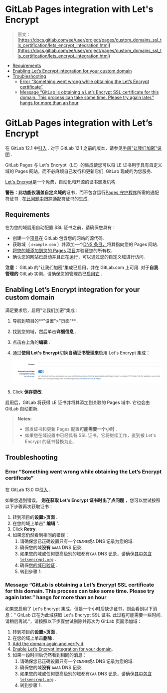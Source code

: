 # GitLab Pages integration with Let's Encrypt

> 原文：[https://docs.gitlab.com/ee/user/project/pages/custom_domains_ssl_tls_certification/lets_encrypt_integration.html](https://docs.gitlab.com/ee/user/project/pages/custom_domains_ssl_tls_certification/lets_encrypt_integration.html)

*   [Requirements](#requirements)
*   [Enabling Let’s Encrypt integration for your custom domain](#enabling-lets-encrypt-integration-for-your-custom-domain)
*   [Troubleshooting](#troubleshooting)
    *   [Error “Something went wrong while obtaining the Let’s Encrypt certificate”](#error-something-went-wrong-while-obtaining-the-lets-encrypt-certificate)
    *   [Message “GitLab is obtaining a Let’s Encrypt SSL certificate for this domain. This process can take some time. Please try again later.” hangs for more than an hour](#message-gitlab-is-obtaining-a-lets-encrypt-ssl-certificate-for-this-domain-this-process-can-take-some-time-please-try-again-later-hangs-for-more-than-an-hour)

# GitLab Pages integration with Let’s Encrypt[](#gitlab-pages-integration-with-lets-encrypt "Permalink")

在 GitLab 12.1 中[引入](https://gitlab.com/gitlab-org/gitlab-foss/-/issues/28996) . 对于 GitLab 12.1 之前的版本，请参见[手册"让我们加密"说明](../lets_encrypt_for_gitlab_pages.html) .

GitLab Pages 与 Let's Encrypt（LE）的集成使您可以将 LE 证书用于具有自定义域的 Pages 网站，而不必麻烦自己发行和更新它们. GitLab 现成的为您服务.

[Let's Encrypt](https://letsencrypt.org)是一个免费，自动化和开源的证书颁发机构.

**警告：**此功能仅涵盖**自定义域的**证书，而不包含运行[Pages 守护程序](../../../../administration/pages/index.html)所需的通配符证书 . 在[此问题中](https://gitlab.com/gitlab-org/omnibus-gitlab/-/issues/3342)跟踪通配符证书的生成.

## Requirements[](#requirements "Permalink")

在为您的域启用自动配置 SSL 证书之前，请确保您具有：

*   创建一个[项目](../getting_started_part_two.html)在 GitLab 包含您的网站的源代码.
*   获取域（ `example.com` ）并添加一个[DNS 条目，](index.html)将其指向您的 Pages 网站.
*   [将您的域添加到您的 Pages 项目](index.html#1-add-a-custom-domain-to-pages)并验证您的所有权.
*   确认您的网站已启动并且正在运行，可以通过您的自定义域进行访问.

**注意：** GitLab 的"让我们加密"集成已启用，并在 GitLab.com 上可用. 对于**自我管理的** GitLab 实例，请确保您的管理员已[启用它](../../../../administration/pages/index.html#lets-encrypt-integration) .

## Enabling Let’s Encrypt integration for your custom domain[](#enabling-lets-encrypt-integration-for-your-custom-domain "Permalink")

满足要求后，启用"让我们加密"集成：

1.  导航到项目的**"设置">"页面"** .
2.  找到您的域，然后单击**详细信息** .
3.  点击右上角的**编辑** .
4.  通过**使用 Let's Encrypt**切换**自动证书管理来**启用 Let's Encrypt 集成：

    [![Enable Let's Encrypt](img/b2499f834ff0e8252829dd96bad93d97.png)](img/lets_encrypt_integration_v12_1.png)

5.  Click **保存更改**.

启用后，GitLab 将获得 LE 证书并将其添加到关联的 Pages 域中. 它也会由 GitLab 自动更新.

> **Notes:**
> 
> *   颁发证书和更新 Pages 配置**可能需要一个小时** .
> *   如果您在域设置中已经具有 SSL 证书，它将继续工作，直到被 Let's Encrypt 的证书替换为止.

## Troubleshooting[](#troubleshooting "Permalink")

### Error “Something went wrong while obtaining the Let’s Encrypt certificate”[](#error-something-went-wrong-while-obtaining-the-lets-encrypt-certificate "Permalink")

在 GitLab 13.0 中[引入](https://gitlab.com/gitlab-org/gitlab/-/issues/30146) .

如果您遇到错误， **则在获取 Let's Encrypt 证书时出了点问题** ，您可以尝试按照以下步骤再次获取证书：

1.  转到项目的**设置>页面** .
2.  在您的域上单击" **编辑** ".
3.  Click **Retry**.
4.  如果您仍然看到相同的错误：
    1.  请确保您已正确设置只有一个`CNAME`或`A` DNS 记录为您的域.
    2.  确保您的域**没有** `AAAA` DNS 记录.
    3.  如果您的域或任何更高级别的域都有`CAA` DNS 记录，请确保[其中包含`letsencrypt.org`](https://letsencrypt.org/docs/caa/) .
    4.  确保[您的域已验证](index.html#1-add-a-custom-domain-to-pages) .
    5.  转到步骤 1\.

### Message “GitLab is obtaining a Let’s Encrypt SSL certificate for this domain. This process can take some time. Please try again later.” hangs for more than an hour[](#message-gitlab-is-obtaining-a-lets-encrypt-ssl-certificate-for-this-domain-this-process-can-take-some-time-please-try-again-later-hangs-for-more-than-an-hour "Permalink")

如果您启用了 Let's Encrypt 集成，但是一个小时后缺少证书，则会看到以下消息：" GitLab 正在为此域获取 Let's Encrypt SSL 证书. 此过程可能需要一些时间. 请稍后再试."，请按照以下步骤尝试删除并再次为 GitLab 页面添加域：

1.  转到项目的**设置>页面** .
2.  在您的域上单击**删除** .
3.  [Add the domain again and verify it](index.html#1-add-a-custom-domain-to-pages).
4.  [Enable Let’s Encrypt integration for your domain](#enabling-lets-encrypt-integration-for-your-custom-domain).
5.  如果一段时间后仍然看到相同的消息：
    1.  请确保您已正确设置只有一个`CNAME`或`A` DNS 记录为您的域.
    2.  确保您的域**没有** `AAAA` DNS 记录.
    3.  如果您的域或任何更高级别的域都有`CAA` DNS 记录，请确保[其中包含`letsencrypt.org`](https://letsencrypt.org/docs/caa/) .
    4.  转到步骤 1\.